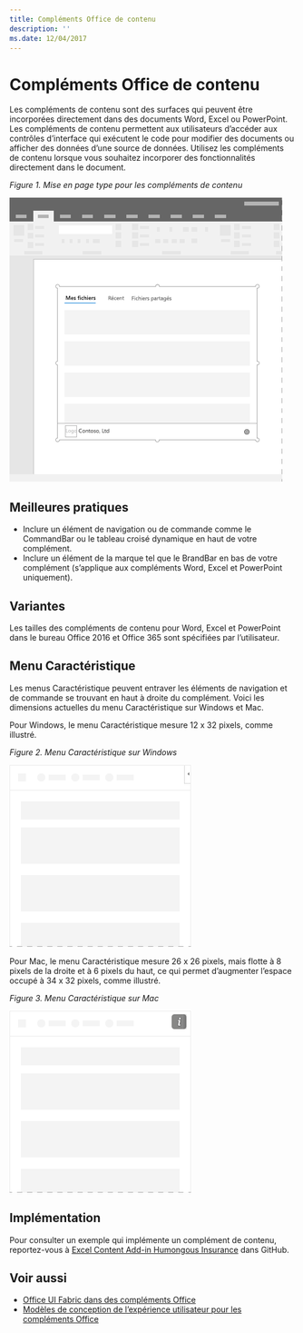 ```yaml
---
title: Compléments Office de contenu
description: ''
ms.date: 12/04/2017
---
```




# <a name="content-office-add-ins"></a>Compléments Office de contenu

Les compléments de contenu sont des surfaces qui peuvent être incorporées directement dans des documents Word, Excel ou PowerPoint. Les compléments de contenu permettent aux utilisateurs d’accéder aux contrôles d’interface qui exécutent le code pour modifier des documents ou afficher des données d’une source de données. Utilisez les compléments de contenu lorsque vous souhaitez incorporer des fonctionnalités directement dans le document.  

*Figure 1. Mise en page type pour les compléments de contenu*

![Exemple d’image affichant une mise en page typique pour des compléments de contenu.](../images/overview-with-app-content.png)

## <a name="best-practices"></a>Meilleures pratiques

- Inclure un élément de navigation ou de commande comme le CommandBar ou le tableau croisé dynamique en haut de votre complément.
- Inclure un élément de la marque tel que le BrandBar en bas de votre complément (s’applique aux compléments Word, Excel et PowerPoint uniquement).

## <a name="variants"></a>Variantes

Les tailles des compléments de contenu pour Word, Excel et PowerPoint dans le bureau Office 2016 et Office 365 sont spécifiées par l’utilisateur.

## <a name="personality-menu"></a>Menu Caractéristique

Les menus Caractéristique peuvent entraver les éléments de navigation et de commande se trouvant en haut à droite du complément. Voici les dimensions actuelles du menu Caractéristique sur Windows et Mac.

Pour Windows, le menu Caractéristique mesure 12 x 32 pixels, comme illustré.

*Figure 2. Menu Caractéristique sur Windows* 

![Image illustrant le menu Caractéristique sur le bureau Windows](../images/personality-menu-win.png)


Pour Mac, le menu Caractéristique mesure 26 x 26 pixels, mais flotte à 8 pixels de la droite et à 6 pixels du haut, ce qui permet d’augmenter l’espace occupé à 34 x 32 pixels, comme illustré.

*Figure 3. Menu Caractéristique sur Mac*

![Image illustrant le menu Caractéristique sur le bureau Mac](../images/personality-menu-mac.png)

## <a name="implementation"></a>Implémentation

Pour consulter un exemple qui implémente un complément de contenu, reportez-vous à [Excel Content Add-in Humongous Insurance](https://github.com/OfficeDev/Excel-Content-Add-in-Humongous-Insurance) dans GitHub.

## <a name="see-also"></a>Voir aussi

- [Office UI Fabric dans des compléments Office](office-ui-fabric.md) 
- [Modèles de conception de l’expérience utilisateur pour les compléments Office](ux-design-patterns.md)
